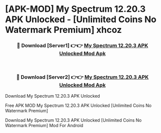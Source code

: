 # [APK-MOD] My Spectrum 12.20.3 APK Unlocked - [Unlimited Coins No Watermark Premium] xhcoz



<div align="center">
<h3>🔴 Download [Server1] 👉👉 <a href="https://momento.my/?title=My_Spectrum_12.20.3_APK_Unlocked">My Spectrum 12.20.3 APK Unlocked Mod Apk</a></h3><br>

<h3>🔴 Download [Server2] 👉👉 <a href="https://momento.my/?title=My_Spectrum_12.20.3_APK_Unlocked">My Spectrum 12.20.3 APK Unlocked Mod Apk</a></h3>
</div>



Download My Spectrum 12.20.3 APK Unlocked 

Free APK MOD My Spectrum 12.20.3 APK Unlocked [Unlimited Coins No Watermark Premium]

Download My Spectrum 12.20.3 APK Unlocked [Unlimited Coins No Watermark Premium] Mod For Android
